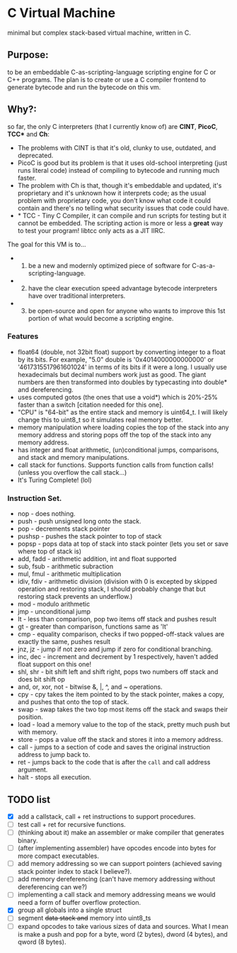 # C Virtual Machine
minimal but complex stack-based virtual machine, written in C.
## Purpose:
to be an embeddable C-as-scripting-language scripting engine for C or C++ programs. The plan is to create or use a C compiler frontend to generate bytecode and run the bytecode on this vm.
## Why?:
so far, the only C interpreters (that I currently know of) are **CINT**, **PicoC**, **TCC\*** and **Ch**:
- The problems with CINT is that it's old, clunky to use, outdated, and deprecated.
- PicoC is good but its problem is that it uses old-school interpreting (just runs literal code) instead of compiling to bytecode and running much faster.
- The problem with Ch is that, though it's embeddable and updated, it's proprietary and it's unknown how it interprets code; as the usual problem with proprietary code, you don't know what code it could contain and there's no telling what security issues that code could have.
- \* TCC - Tiny C Compiler, it can compile and run scripts for testing but it cannot be embedded. The scripting action is more or less a **great** way to test your program! libtcc only acts as a JIT IIRC.

The goal for this VM is to...
+ 1. be a new and modernly optimized piece of software for C-as-a-scripting-language.
+ 2. have the clear execution speed advantage bytecode interpreters have over traditional interpreters.
+ 3. be open-source and open for anyone who wants to improve this 1st portion of what would become a scripting engine.

### Features
* float64 (double, not 32bit float) support by converting integer to a float by its bits. For example, "5.0" double is '0x4014000000000000' or '4617315517961601024' in terms of its bits if it were a long.
I usually use hexadecimals but decimal numbers work just as good. The giant numbers are then transformed into doubles by typecasting into double\* and dereferencing.
* uses computed gotos (the ones that use a void\*) which is 20%-25% faster than a switch [citation needed for this one].
* "CPU" is "64-bit" as the entire stack and memory is uint64_t. I will likely change this to uint8_t so it simulates real memory better.
* memory manipulation where loading copies the top of the stack into any memory address and storing pops off the top of the stack into any memory address.
* has integer and float arithmetic, (un)conditional jumps, comparisons, and stack and memory manipulations.
* call stack for functions. Supports function calls from function calls! (unless you overflow the call stack...)
* It's Turing Complete! (lol)

### Instruction Set.
 - nop - does nothing.
 - push - push unsigned long onto the stack.
 - pop - decrements stack pointer
 - pushsp - pushes the stack pointer to top of stack
 - popsp - pops data at top of stack into stack pointer (lets you set or save where top of stack is)
 - add, fadd - arithmetic addition, int and float supported
-  sub, fsub - arithmetic subraction
-  mul, fmul - arithmetic multiplication
-  idiv, fdiv - arithmetic division (division with 0 is excepted by skipped operation and restoring stack, I should probably change that but restoring stack prevents an underflow.)
-  mod - modulo arithmetic
-  jmp - unconditional jump
-  lt - less than comparison, pop two items off stack and pushes result
 - gt - greater than comparison, functions same as 'lt'
 - cmp - equality comparison, checks if two popped-off-stack values are exactly the same, pushes result
-  jnz, jz - jump if not zero and jump if zero for conditional branching.
 - inc, dec - increment and decrement by 1 respectively, haven't added float support on this one!
-  shl, shr - bit shift left and shift right, pops two numbers off stack and does bit shift op
- and, or, xor, not - bitwise &, |, ^, and ~ operations.
-  cpy - cpy takes the item pointed to by the stack pointer, makes a copy, and pushes that onto the top of stack.
-  swap - swap takes the two top most items off the stack and swaps their position.
-  load - load a memory value to the top of the stack, pretty much push but with memory.
-  store - pops a value off the stack and stores it into a memory address.
- call - jumps to a section of code and saves the original instruction address to jump back to.
- ret - jumps back to the code that is after the `call` and call address argument.
-  halt - stops all execution.

## TODO list
- [x] add a callstack, call + ret instructions to support procedures.
- [ ] test call + ret for recursive functions.
- [ ] \(thinking about it) make an assembler or make compiler that generates binary.
- [ ] \(after implementing assembler) have opcodes encode into bytes for more compact executables.
- [ ] add memory addressing so we can support pointers (achieved saving stack pointer index to stack I believe?).
- [ ] add memory dereferencing (can't have memory addressing without dereferencing can we?)
- [ ] implementing a call stack and memory addressing means we would need a form of buffer overflow protection.
- [x] group all globals into a single struct
- [ ] segment ~~data stack and~~ memory into uint8_ts
- [ ] expand opcodes to take various sizes of data and sources. What I mean is make a push and pop for a byte, word (2 bytes), dword (4 bytes), and qword (8 bytes).
